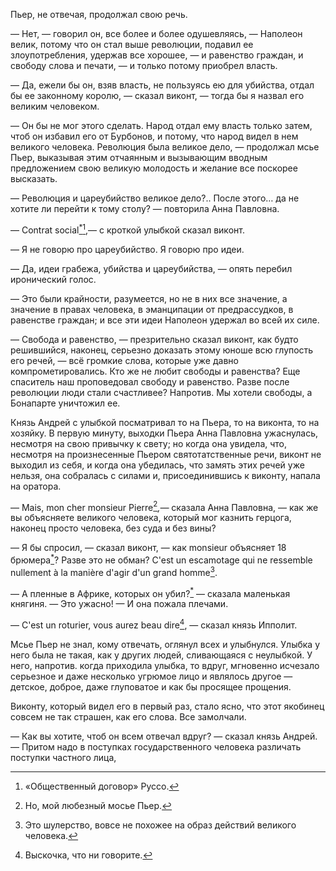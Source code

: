 Пьер, не отвечая, продолжал свою речь.

— Нет, — говорил он, все более и более одушевляясь, — Наполеон велик, потому что он стал выше революции, подавил ее злоупотребления, удержав все хорошее, — и равенство граждан, и свободу слова и печати, — и только потому приобрел власть.

— Да, ежели бы он, взяв власть, не пользуясь ею для убийства, отдал бы ее законному королю, — сказал виконт, — тогда бы я назвал его великим человеком.

— Он бы не мог этого сделать. Народ отдал ему власть только затем, чтоб он избавил его от Бурбонов, и потому, что народ видел в нем великого человека. Революция была великое дело, — продолжал мсье Пьер, выказывая этим отчаянным и вызывающим вводным предложением свою великую молодость и желание все поскорее высказать.

— Революция и цареубийство великое дело?.. После этого… да не хотите ли перейти к тому столу? — повторила Анна Павловна.

— Contrat social[<sup>\*</sup>](#c_25)[^75],— с кроткой улыбкой сказал виконт.

— Я не говорю про цареубийство. Я говорю про идеи.

— Да, идеи грабежа, убийства и цареубийства, — опять перебил иронический голос.

— Это были крайности, разумеется, но не в них все значение, а значение в правах человека, в эманципации от предрассудков, в равенстве граждан; и все эти идеи Наполеон удержал во всей их силе.

— Свобода и равенство, — презрительно сказал виконт, как будто решившийся, наконец, серьезно доказать этому юноше всю глупость его речей, — всё громкие слова, которые уже давно компрометировались. Кто же не любит свободы и равенства? Еще спаситель наш проповедовал свободу и равенство. Разве после революции люди стали счастливее? Напротив. Мы хотели свободы, а Бонапарте уничтожил ее.

Князь Андрей с улыбкой посматривал то на Пьера, то на виконта, то на хозяйку. В первую минуту, выходки Пьера Анна Павловна ужаснулась, несмотря на свою привычку к свету; но когда она увидела, что, несмотря на произнесенные Пьером святотатственные речи, виконт не выходил из себя, и когда она убедилась, что замять этих речей уже нельзя, она собралась с силами и, присоединившись к виконту, напала на оратора.

— Mais, mon cher monsieur Pierre[^76]*,—* сказала Анна Павловна, — как же вы объясняете великого человека, который мог казнить герцога, наконец просто человека, без суда и без вины?

— Я бы спросил, — сказал виконт, — как monsieur объясняет 18 брюмера[<sup>\*</sup>](#c_26)? Разве это не обман? C'est un escamotage qui ne ressemble nullement à la manière d'agir d'un grand homme[^77].

— A пленные в Африке, которых он убил?[<sup>\*</sup>](#c_27) — сказала маленькая княгиня. — Это ужасно! — И она пожала плечами.

— C'est un roturier, vous aurez beau dire[^78], — сказал князь Ипполит.

Мсье Пьер не знал, кому отвечать, оглянул всех и улыбнулся. Улыбка у него была не такая, как у других людей, сливающаяся с неулыбкой. У него, напротив. когда приходила улыбка, то вдруг, мгновенно исчезало серьезное и даже несколько угрюмое лицо и являлось другое — детское, доброе, даже глуповатое и как бы просящее прощения.

Виконту, который видел его в первый раз, стало ясно, что этот якобинец совсем не так страшен, как его слова. Все замолчали.

— Как вы хотите, чтоб он всем отвечал вдруг? — сказал князь Андрей. — Притом надо в поступках государственного человека различать поступки частного лица,

[^75]: «Общественный договор» Руссо.

[^76]: Но, мой любезный мосье Пьер.

[^77]: Это шулерство, вовсе не похожее на образ действий великого человека.

[^78]: Выскочка, что ни говорите.